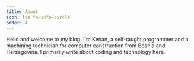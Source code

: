 ```yaml
---
title: About
icon: fas fa-info-circle
order: 4
---
```


Hello and welcome to my blog. I'm Kenan, a self-taught programmer and a machining technician for computer construction from Bosnia and Herzegovina. I primarily write about coding and technology here.
